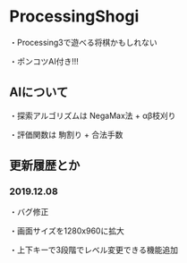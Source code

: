 # ProcessingShogi
・Processing3で遊べる将棋かもしれない

・ポンコツAI付き!!!


## AIについて
・探索アルゴリズムは NegaMax法 + αβ枝刈り

・評価関数は 駒割り + 合法手数


## 更新履歴とか
### 2019.12.08
・バグ修正

・画面サイズを1280x960に拡大

・上下キーで3段階でレベル変更できる機能追加
